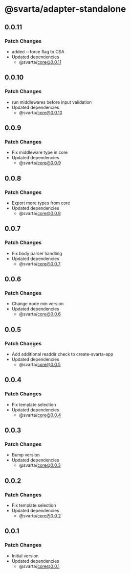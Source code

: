 # @svarta/adapter-standalone

## 0.0.11

### Patch Changes

- added --force flag to CSA
- Updated dependencies
  - @svarta/core@0.0.11

## 0.0.10

### Patch Changes

- run middlewares before input validation
- Updated dependencies
  - @svarta/core@0.0.10

## 0.0.9

### Patch Changes

- Fix middleware type in core
- Updated dependencies
  - @svarta/core@0.0.9

## 0.0.8

### Patch Changes

- Export more types from core
- Updated dependencies
  - @svarta/core@0.0.8

## 0.0.7

### Patch Changes

- Fix body parser handling
- Updated dependencies
  - @svarta/core@0.0.7

## 0.0.6

### Patch Changes

- Change node min version
- Updated dependencies
  - @svarta/core@0.0.6

## 0.0.5

### Patch Changes

- Add additional readdir check to create-svarta-app
- Updated dependencies
  - @svarta/core@0.0.5

## 0.0.4

### Patch Changes

- Fix template selection
- Updated dependencies
  - @svarta/core@0.0.4

## 0.0.3

### Patch Changes

- Bump version
- Updated dependencies
  - @svarta/core@0.0.3

## 0.0.2

### Patch Changes

- Fix template selection
- Updated dependencies
  - @svarta/core@0.0.2

## 0.0.1

### Patch Changes

- Initial version
- Updated dependencies
  - @svarta/core@0.0.1
